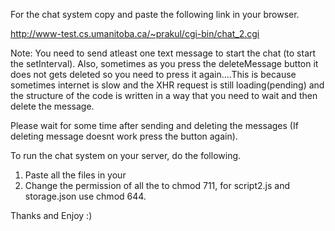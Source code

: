 
For the chat system copy and paste the following link in your browser.

http://www-test.cs.umanitoba.ca/~prakul/cgi-bin/chat_2.cgi

Note: You need to send atleast one text message to start the chat (to start the setInterval).
Also, sometimes as you press the deleteMessage button it does not gets deleted so you need to press it again....This is because sometimes internet is slow and the XHR request is still loading(pending) and the structure of the code is written in a way that you need to wait and then delete the message.

Please wait for some time after sending and deleting the messages (If deleting message doesnt work press the button again).


To run the chat system on your server, do the following.

1. Paste all the files in your 
2. Change the permission of all the to chmod 711, for script2.js and storage.json use chmod 644.

Thanks and Enjoy :)

